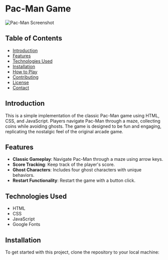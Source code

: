 # Pac-Man Game

![Pac-Man Screenshot](img/pacman-screenshot.png) <!-- Replace with an actual screenshot of your game -->

## Table of Contents
- [Introduction](#introduction)
- [Features](#features)
- [Technologies Used](#technologies-used)
- [Installation](#installation)
- [How to Play](#how-to-play)
- [Contributing](#contributing)
- [License](#license)
- [Contact](#contact)

## Introduction
This is a simple implementation of the classic Pac-Man game using HTML, CSS, and JavaScript. Players navigate Pac-Man through a maze, collecting coins while avoiding ghosts. The game is designed to be fun and engaging, replicating the nostalgic feel of the original arcade game.

## Features
- **Classic Gameplay**: Navigate Pac-Man through a maze using arrow keys.
- **Score Tracking**: Keep track of the player's score.
- **Ghost Characters**: Includes four ghost characters with unique behaviors.
- **Restart Functionality**: Restart the game with a button click.

## Technologies Used
- HTML
- CSS
- JavaScript
- Google Fonts

## Installation
To get started with this project, clone the repository to your local machine:

```bash
